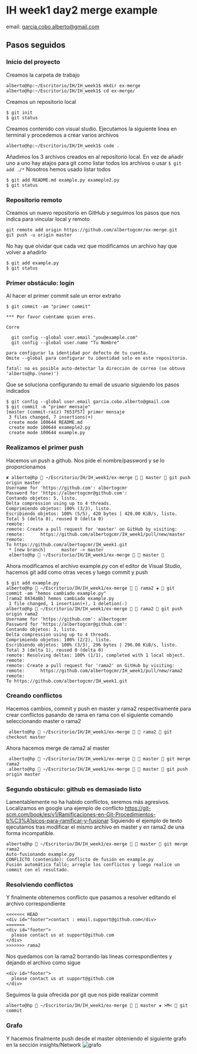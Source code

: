 # IH week1 day2 merge example
email: garcia.cobo.alberto@gmail.com

## Pasos seguidos

### Inicio del proyecto
Creamos la carpeta de trabajo
```
alberto@hp:~/Escritorio/IH/IH_week1$ mkdir ex-merge
alberto@hp:~/Escritorio/IH/IH_week1$ cd ex-merge/
```

Creamos un repositorio local
```
$ git init
$ git status
```

Creamos contenido con visual studio. Ejecutamos la siguiente linea en terminal y procedemos a crear varios archivos
```
alberto@hp:~/Escritorio/IH/IH_week1$ code . 
```

Añadimos los 3 archivos creados en al repositorio local. En vez de añadir uno a uno hay atajos para git como listar todos los archivos o usar 
```$ git add ./*```
Nosotros hemos usado listar todos
```
$ git add README.md example.py exameple2.py
$ git status
```
### Repositorio remoto
Creamos un nuevo repositorio en GitHub y seguimos los pasos que nos indica para vincular local y remoto
```
git remote add origin https://github.com/albertogcmr/ex-merge.git
git push -u origin master
```

No hay que olvidar que cada vez que modificamos un archivo hay que volver a añadirlo
```
$ git add example.py 
$ git status
```

### Primer obstáculo: login
Al hacer el primer commit sale un error extraño
```
$ git commit -am "primer commit"

*** Por favor cuéntame quien eres.

Corre

  git config --global user.email "you@example.com"
  git config --global user.name "Tu Nombre"

para configurar la identidad por defecto de tu cuenta.
Omite --global para configurar tu identidad solo en este repositorio.

fatal: no es posible auto-detectar la dirección de correo (se obtuvo 'alberto@hp.(none)')
```

Que se soluciona configurando tu email de usuario siguiendo los pasos indicados
```
$ git config --global user.email garcia.cobo.alberto@gmail.com
$ git commit -m "primer mensaje"
[master (commit-raíz) 7653f57] primer mensaje
 3 files changed, 7 insertions(+)
 create mode 100644 README.md
 create mode 100644 exameple2.py
 create mode 100644 example.py
```

### Realizamos el primer push
Hacemos un push a github. Nos pide el nombre/password y se lo proporcionamos
```
✘ alberto@hp  ~/Escritorio/IH/IH_week1/ex-merge   master  git push origin master
Username for 'https://github.com': albertogcmr
Password for 'https://albertogcmr@github.com': 
Contando objetos: 5, listo.
Delta compression using up to 4 threads.
Comprimiendo objetos: 100% (3/3), listo.
Escribiendo objetos: 100% (5/5), 420 bytes | 420.00 KiB/s, listo.
Total 5 (delta 0), reused 0 (delta 0)
remote: 
remote: Create a pull request for 'master' on GitHub by visiting:
remote:      https://github.com/albertogcmr/IH_week1/pull/new/master
remote: 
To https://github.com/albertogcmr/IH_week1.git
 * [new branch]      master -> master
 alberto@hp  ~/Escritorio/IH/IH_week1/ex-merge   master  
```

Ahora modificamos el archivo example.py con el editor de Visual Studio, hacemos git add como otras veces y luego commit y push
```
$ git add example.py
alberto@hp  ~/Escritorio/IH/IH_week1/ex-merge   rama2 ✚  git commit -am "hemos cambiado example.py"
[rama2 8434a6b] hemos cambiado example.py
 1 file changed, 1 insertion(+), 1 deletion(-)
alberto@hp  ~/Escritorio/IH/IH_week1/ex-merge   rama2  git push origin rama2
Username for 'https://github.com': albertogcmr
Password for 'https://albertogcmr@github.com': 
Contando objetos: 3, listo.
Delta compression using up to 4 threads.
Comprimiendo objetos: 100% (2/2), listo.
Escribiendo objetos: 100% (3/3), 296 bytes | 296.00 KiB/s, listo.
Total 3 (delta 1), reused 0 (delta 0)
remote: Resolving deltas: 100% (1/1), completed with 1 local object.
remote: 
remote: Create a pull request for 'rama2' on GitHub by visiting:
remote:      https://github.com/albertogcmr/IH_week1/pull/new/rama2
remote: 
To https://github.com/albertogcmr/IH_week1.git
```

### Creando conflictos
Hacemos cambios, commit y push en master y rama2 respectivamente para crear conflictos pasando de rama en rama con el siguiente comando seleccionando master o rama2
```
 alberto@hp  ~/Escritorio/IH/IH_week1/ex-merge   rama2  git checkout master
```
Ahora hacemos merge de rama2 al master 
```
 alberto@hp  ~/Escritorio/IH/IH_week1/ex-merge   master  git merge rama2
 alberto@hp  ~/Escritorio/IH/IH_week1/ex-merge   master  git push origin master
```

### Segundo obstáculo: github es demasiado listo
Lamentablemente no ha habido conflictos, seremos más agresivos. Localizamos en google una ejemplo de conflicto
https://git-scm.com/book/es/v1/Ramificaciones-en-Git-Procedimientos-b%C3%A1sicos-para-ramificar-y-fusionar
Siguiendo el ejemplo de texto ejecutamos tras modificar el mismo archivo en master y en rama2 de una forma incompatible. 
```
alberto@hp  ~/Escritorio/IH/IH_week1/ex-merge   master  git merge rama2
Auto-fusionando example.py
CONFLICTO (contenido): Conflicto de fusión en example.py
Fusión automática falló; arregle los conflictos y luego realice un commit con el resultado.
```
### Resolviendo conflictos
Y finalmente obtenemos conflicto que pasamos a resolver editando el archivo correspondiente
```
<<<<<<< HEAD
<div id="footer">contact : email.support@github.com</div>
=======
<div id="footer">
  please contact us at support@github.com
</div>
>>>>>>> rama2
```
Nos quedamos con la rama2 borrando las lineas correspondientes y dejando el archivo como sigue
```
<div id="footer">
  please contact us at support@github.com
</div>
```
Seguimos la guia ofrecida por git que nos pide realizar commit
```
alberto@hp  ~/Escritorio/IH/IH_week1/ex-merge   master ✚ >M<  git commit
```
### Grafo
Y hacemos finalmente push desde el master obteniendo el siguiente grafo en la sección insights/Network
![grafo](captura_grafo.png "Grafo")

